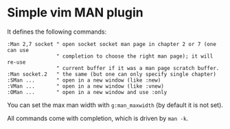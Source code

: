 # Simple vim MAN plugin

It defines the following commands:
```viml
:Man 2,7 socket " open socket socket man page in chapter 2 or 7 (one can use
                " completion to choose the right man page); it will re-use
                " current buffer if it was a man page scratch buffer.
:Man socket.2   " the same (but one can only specify single chapter)
:SMan ...       " open in a new window (like :new)
:VMan ...       " open in a new window (like :vnew)
:OMan ...       " open in a new window and use :only
```

You can set the max man width with `g:man_maxwidth` (by default it is not set).

All commands come with completion, which is driven by `man -k`.
